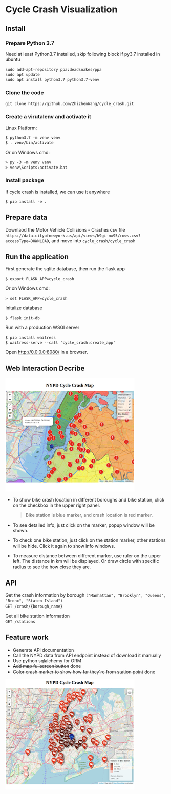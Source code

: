 # Cycle Crash Visualization

## Install
### Prepare Python 3.7
Need at least Python3.7 installed, skip following block if py3.7 installed in ubuntu
```console
sudo add-apt-repository ppa:deadsnakes/ppa
sudo apt update
sudo apt install python3.7 python3.7-venv
```
### Clone the code
```console
git clone https://github.com/ZhizhenWang/cycle_crash.git
```

### Create a virutalenv and activate it  
Linux Platform:
```console
$ python3.7 -m venv venv
$ . venv/bin/activate
```
Or on Windows cmd:
```console
> py -3 -m venv venv
> venv\Scripts\activate.bat
```
### Install package
If cycle crash is installed, we can use it anywhere
```console
$ pip install -e .
```
## Prepare data
Downlaod the Motor Vehicle Collisions - Crashes csv file `https://data.cityofnewyork.us/api/views/h9gi-nx95/rows.csv?accessType=DOWNLOAD`, 
and move into `cycle_crash/cycle_crash`

## Run the application
First generate the sqlite database, then run the flask app
```console
$ export FLASK_APP=cycle_crash
```
Or on Windows cmd:
```console
> set FLASK_APP=cycle_crash
```
Initalize database
```console
$ flask init-db
```
Run with a production WSGI server
```console
$ pip install waitress
$ waitress-serve --call 'cycle_crash:create_app'
```
Open <http://0.0.0.0:8080/> in a browser.

## Web Interaction Decribe
<img src="cycle_crash/static/screenshot.png" width="80%">

- To show bike crash location in different boroughs and bike station, click on the checkbox in the upper right panel.

    > Bike station is blue marker, and crash location is red marker.

- To see detailed info, just click on the marker, popup window will be shown.

- To check one bike station, just click on the station marker, other stations will be hide. Click it again to show info windows.

- To measure distance between different marker, use ruler on the upper left. The distance in km will be displayed. Or draw circle with specific radius to see the how close they are.

## API
Get the crash information by borough `("Manhattan", "Brooklyn", "Queens", "Bronx", "Staten Island")`   
`GET /crash/{borough_name}`

Get all bike station information  
`GET /stations`

## Feature work
- Generate API documentation
- Call the NYPD data from API endpoint instead of download it manually
- Use python sqlalchemy for ORM
- ~~Add map fullscreen button~~ done
- ~~Color crash marker to show how far they're from station point~~ done

<img src="cycle_crash/static/screenshot2.png" width="80%">